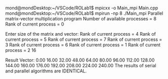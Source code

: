 mond@mondDesktop:~/VSCode/ROLab1$ mpicxx -o Main_mpi Main.cpp
mond@mondDesktop:~/VSCode/ROLab1$ mpirun -np 8 ./Main_mpi
Parallel matrix-vector multiplication program
Number of available processes = 8
Rank of current process = 0

Enter size of the matrix and vector: Rank of current process = 4
Rank of current process = 5
Rank of current process = 7
Rank of current process = 3
Rank of current process = 6
Rank of current process = 1
Rank of current process = 2
16

Result Vector:
   0.00   16.00   32.00   48.00   64.00   80.00   96.00  112.00  128.00  144.00  160.00  176.00  192.00  208.00  224.00  240.00 
The results of serial and parallel algorithms are IDENTICAL.